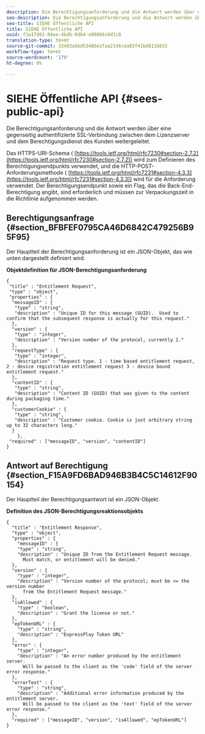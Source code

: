 ```yaml
---
description: Die Berechtigungsanforderung und die Antwort werden über eine gegenseitig authentifizierte SSL-Verbindung zwischen dem Lizenzserver und dem Berechtigungsdienst des Kunden weitergeleitet.
seo-description: Die Berechtigungsanforderung und die Antwort werden über eine gegenseitig authentifizierte SSL-Verbindung zwischen dem Lizenzserver und dem Berechtigungsdienst des Kunden weitergeleitet.
seo-title: SIEHE Öffentliche API
title: SIEHE Öffentliche API
uuid: f3a17d61-04ee-4bdb-9d64-a98066c6d1c8
translation-type: tm+mt
source-git-commit: 15403abbd53486e1faa2146cda83f41bd8116632
workflow-type: tm+mt
source-wordcount: '179'
ht-degree: 0%

---
```



# SIEHE Öffentliche API {#sees-public-api}

Die Berechtigungsanforderung und die Antwort werden über eine gegenseitig authentifizierte SSL-Verbindung zwischen dem Lizenzserver und dem Berechtigungsdienst des Kunden weitergeleitet.

Das HTTPS-URI-Schema ( [https://tools.ietf.org/html/rfc7230#section-2.7.2](https://tools.ietf.org/html/rfc7230#section-2.7.2)) wird zum Definieren des Berechtigungsendpunkts verwendet, und die HTTP-POST-Anforderungsmethode ( [https://tools.ietf.org/html/rfc7231#section-4.3.3](https://tools.ietf.org/html/rfc7231#section-4.3.3)) wird für die Anforderung verwendet. Der Berechtigungsendpunkt sowie ein Flag, das die Back-End-Berechtigung angibt, sind erforderlich und müssen zur Verpackungszeit in die Richtlinie aufgenommen werden.

## Berechtigungsanfrage {#section_BFBFEF0795CA46D6842C479256B95F95}

Der Hauptteil der Berechtigungsanforderung ist ein JSON-Objekt, das wie unten dargestellt definiert wird.

**Objektdefinition für JSON-Berechtigungsanforderung**

```
{ 
 "title" : "Entitlement Request", 
 "type" : "object", 
 "properties" : { 
  "messageID" : { 
   "type" : "string", 
   "description" : "Unique ID for this message (GUID).  Used to confirm that the subsequent response is actually for this request." 
  }, 
  "version" : { 
   "type" : "integer", 
   "description" : "Version number of the protocol, currently 1." 
  }, 
  "requestType" : { 
   "type" : "integer", 
   "description" : "Request type. 1 - time based entitlement request, 2 - device registration entitlement request 3 - device bound entitlement request." 
  }, 
  "contentID" : { 
   "type" : "string", 
   "description" : "Content ID (GUID) that was given to the content during packaging time." 
  }, 
  "customerCookie" : { 
   "type" : "string", 
   "description" : "Customer cookie. Cookie is just arbitrary string up to 32 characters long." 
  } 
    }, 
 "required" : ["messageID", "version", "contentID"] 
}
```

## Antwort auf Berechtigung {#section_F15A9FD6BAD946B3B4C5C14612F90154}

Der Hauptteil der Berechtigungsantwort ist ein JSON-Objekt.

**Definition des JSON-Berechtigungsreaktionsobjekts**

```
{ 
  "title" : "Entitlement Response", 
  "type" : "object", 
  "properties" : { 
    "messageID" : { 
    "type" : "string", 
    "description" : "Unique ID from the Entitlement Request message.   
      Must match, or entitlement will be denied." 
  }, 
  "version" : { 
    "type" : "integer", 
    "description" : "Version number of the protocol; must be <= the version number  
      from the Entitlement Request message." 
  }, 
  "isAllowed" : { 
    "type" : "boolean", 
    "description" : "Grant the license or not." 
  }, 
  "epTokenURL" : { 
    "type" : "string", 
    "description" : "ExpressPlay Token URL" 
  }, 
  "error" : { 
    "type" : "integer", 
    "description" : "An error number produced by the entitlement server.  
      Will be passed to the client as the 'code' field of the server error response." 
  }, 
  "errorText" : { 
    "type" : "string", 
    "description" : "Additional error information produced by the entitlement server.  
      Will be passed to the client as the 'text' field of the server error response." 
  }, 
  "required" : ["messageID", "version", "isAllowed", "epTokenURL"] 
}
```
